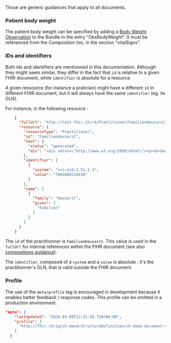 Those are generic guidances that apply to all documents.

### Patient body weight

The patient body weight can be specified by adding a [Body Weight Observation](StructureDefinition-ch-emed-epr-observation-body-weight.html) to the Bundle in the entry "ObsBodyWeight". It must be referenced from the Composition too, in the section "vitalSigns".

### IDs and identifiers
Both ids and identifiers are mentionned in this documentation. Although they might seem similar, they differ in the fact that ```id``` is relative to a given FHIR document, while ```identifier``` is absolute for a resource.

A given ressource (for instance a pratician) might have a different ```id``` in different FHIR document, but it will always have the same ```identifier``` (eg. its GLN).

For instance, in the following resource :
```json
    {
      "fullUrl": "http://test.fhir.ch/r4/Practitioner/FamilienHausarzt",
      "resource": {
        "resourceType": "Practitioner",
        "id": "FamilienHausarzt",
        "text": {
          "status": "generated",
          "div": "<div xmlns=\"http://www.w3.org/1999/xhtml\"><p><b>Generated Narrative: Practitioner</b><a name=\"FamilienHausarzt\"> ... Familien Hausarzt </p></div>"
        },
        "identifier": [
          {
            "system": "urn:oid:2.51.1.3",
            "value": "7601000234438"
          }
        ],
        "name": [
          {
            "family": "Hausarzt",
            "given": [
              "Familien"
            ]
          }
        ]
      }
    }
```

The ```id``` of the practitionner is ```FamilienHausarzt```. This value is used in the ```fullUrl``` for internal references within the FIHR document (see also [compositions guidance](guidance_composition.html)).

The ```identifier```, composed of a ```system``` and a ```value``` is absolute : it's the practitionner's GLN, that is valid outside the FHIR document.

### Profile
The use of the ```meta/profile``` tag is encouraged in development because it enables better feedback / response codes. This profile can be omitted in a production environment.

```json
"meta": {
    "lastUpdated": "2020-03-09T12:31:59.738+00:00",
    "profile": [
      "http://fhir.ch/ig/ch-emed/StructureDefinition/ch-emed-document-medicationtreatmentplan"
    ]
  }
```